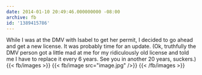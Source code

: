 ```yaml
---
date: 2014-01-10 20:49:46.000000000 -08:00
archive: fb
id: '1389415786'
---
```


While I was at the DMV with Isabel to get her permit, I decided to go ahead and get a new license. It was probably time for an update. (Ok, truthfully the DMV person got a little mad at me for my ridiculously old license and told me I have to replace it every 6 years. See you in another 20 years, suckers.)
{{< fb/images >}}
{{< fb/image src="image.jpg" />}}
{{< /fb/images >}}
